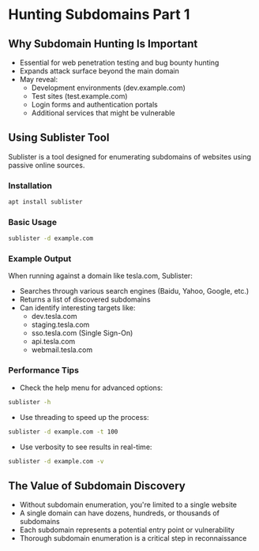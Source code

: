 # Hunting Subdomains Part 1

## Why Subdomain Hunting Is Important

- Essential for web penetration testing and bug bounty hunting
- Expands attack surface beyond the main domain
- May reveal:
  - Development environments (dev.example.com)
  - Test sites (test.example.com)
  - Login forms and authentication portals
  - Additional services that might be vulnerable

## Using Sublister Tool

Sublister is a tool designed for enumerating subdomains of websites using passive online sources.

### Installation
```bash
apt install sublister
```

### Basic Usage
```bash
sublister -d example.com
```

### Example Output
When running against a domain like tesla.com, Sublister:
- Searches through various search engines (Baidu, Yahoo, Google, etc.)
- Returns a list of discovered subdomains
- Can identify interesting targets like:
  - dev.tesla.com
  - staging.tesla.com
  - sso.tesla.com (Single Sign-On)
  - api.tesla.com
  - webmail.tesla.com

### Performance Tips
- Check the help menu for advanced options:
```bash
sublister -h
```
- Use threading to speed up the process:
```bash
sublister -d example.com -t 100
```
- Use verbosity to see results in real-time:
```bash
sublister -d example.com -v
```

## The Value of Subdomain Discovery

- Without subdomain enumeration, you're limited to a single website
- A single domain can have dozens, hundreds, or thousands of subdomains
- Each subdomain represents a potential entry point or vulnerability
- Thorough subdomain enumeration is a critical step in reconnaissance
